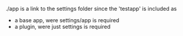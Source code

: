 ./app is a link to the settings folder
since the 'testapp' is included as
- a base app, were settings/app is required
- a plugin, were just settings is required
